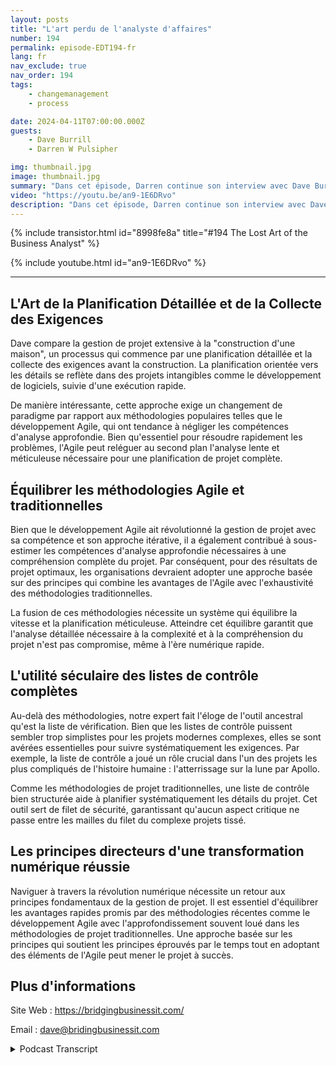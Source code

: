 ```yaml
---
layout: posts
title: "L'art perdu de l'analyste d'affaires"
number: 194
permalink: episode-EDT194-fr
lang: fr
nav_exclude: true
nav_order: 194
tags:
    - changemanagement
    - process

date: 2024-04-11T07:00:00.000Z
guests:
    - Dave Burrill
    - Darren W Pulsipher

img: thumbnail.jpg
image: thumbnail.jpg
summary: "Dans cet épisode, Darren continue son interview avec Dave Burrill, et la conversation se tourne vers l'art et les compétences perdus des analystes d'affaires et des propriétaires de produits."
video: "https://youtu.be/an9-1E6DRvo"
description: "Dans cet épisode, Darren continue son interview avec Dave Burrill, et la conversation se tourne vers l'art et les compétences perdus des analystes d'affaires et des propriétaires de produits."
---
```


<div>
{% include transistor.html id="8998fe8a" title="#194 The Lost Art of the Business Analyst" %}

{% include youtube.html id="an9-1E6DRvo" %}
</div>

---

## L'Art de la Planification Détaillée et de la Collecte des Exigences

Dave compare la gestion de projet extensive à la "construction d'une maison", un processus qui commence par une planification détaillée et la collecte des exigences avant la construction. La planification orientée vers les détails se reflète dans des projets intangibles comme le développement de logiciels, suivie d'une exécution rapide.

De manière intéressante, cette approche exige un changement de paradigme par rapport aux méthodologies populaires telles que le développement Agile, qui ont tendance à négliger les compétences d'analyse approfondie. Bien qu'essentiel pour résoudre rapidement les problèmes, l'Agile peut reléguer au second plan l'analyse lente et méticuleuse nécessaire pour une planification de projet complète.

## Équilibrer les méthodologies Agile et traditionnelles

Bien que le développement Agile ait révolutionné la gestion de projet avec sa compétence et son approche itérative, il a également contribué à sous-estimer les compétences d'analyse approfondie nécessaires à une compréhension complète du projet. Par conséquent, pour des résultats de projet optimaux, les organisations devraient adopter une approche basée sur des principes qui combine les avantages de l'Agile avec l'exhaustivité des méthodologies traditionnelles.

La fusion de ces méthodologies nécessite un système qui équilibre la vitesse et la planification méticuleuse. Atteindre cet équilibre garantit que l'analyse détaillée nécessaire à la complexité et à la compréhension du projet n'est pas compromise, même à l'ère numérique rapide.

## L'utilité séculaire des listes de contrôle complètes

Au-delà des méthodologies, notre expert fait l'éloge de l'outil ancestral qu'est la liste de vérification. Bien que les listes de contrôle puissent sembler trop simplistes pour les projets modernes complexes, elles se sont avérées essentielles pour suivre systématiquement les exigences. Par exemple, la liste de contrôle a joué un rôle crucial dans l'un des projets les plus compliqués de l'histoire humaine : l'atterrissage sur la lune par Apollo.

Comme les méthodologies de projet traditionnelles, une liste de contrôle bien structurée aide à planifier systématiquement les détails du projet. Cet outil sert de filet de sécurité, garantissant qu'aucun aspect critique ne passe entre les mailles du filet du complexe projets tissé.

## Les principes directeurs d'une transformation numérique réussie

Naviguer à travers la révolution numérique nécessite un retour aux principes fondamentaux de la gestion de projet. Il est essentiel d'équilibrer les avantages rapides promis par des méthodologies récentes comme le développement Agile avec l'approfondissement souvent loué dans les méthodologies de projet traditionnelles. Une approche basée sur les principes qui soutient les principes éprouvés par le temps tout en adoptant des éléments de l'Agile peut mener le projet à succès.

## Plus d'informations

Site Web : https://bridgingbusinessit.com/

Email : dave@bridingbusinessit.com



<details>
<summary> Podcast Transcript </summary>

<p></p>

</details>
